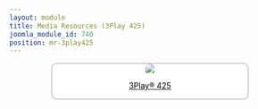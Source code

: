 ```yaml
---
layout: module
title: Media Resources (3Play 425)
joomla_module_id: 740
position: mr-3play425
---
```

<div align="center" style="margin-bottom: 20px;"><a href="/news-events/newsroom/media/3p425-media-resources.html">
<div align="center" style="max-width: 350px; border-style: solid; border-width: 2px; border-color: #cccccc; border-radius: 10px; background-color: #ffffff;"><img src="{{"images/media-resources/img/3play425.jpg" | cdn }}" style="border-radius: 10px 10px 0px 0px;" class="img-responsive" />
<p style="line-height: 1.3em; color: #000000;">3Play® 425</p>
</div>
</a>
</div>

